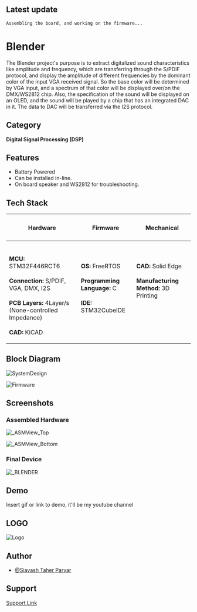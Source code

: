 
## Latest update


``
Assembling the board, and working on the firmware...
``


# Blender

The Blender project's purpose is to extract digitalized sound characteristics like amplitude and frequency, which are transferring through the S/PDIF protocol, and display the amplitude of different frequencies by the dominant color of the input VGA received signal. So the base color will be determined by VGA input, and a spectrum of that color will be displayed over/on the DMX/WS2812 chip. Also, the specification of the sound will be displayed on an OLED, and the sound will be played by a chip that has an integrated DAC in it. The data to DAC will be transferred via the I2S protocol.

## Category

__Digital Signal Processing (DSP)__

## Features

- Battery Powered
- Can be installed in-line.
- On board speaker and WS2812 for troubleshooting.

## Tech Stack

| <H4>Hardware</H4> | <H4>Firmware</H4> | <H4>Mechanical</H4> |
|:--:| :--: | :--:| 
| <br><P align="left">**MCU:** STM32F446RCT6</br><br>**Connection:** S/PDIF, VGA, DMX, I2S</br><br>**PCB Layers:** 4Layer/s (None-controlled Impedance)</br><br>**CAD:** KiCAD</br> | <br><P align="left">**OS:** FreeRTOS</br><br>**Programming Language:** C</br><br>**IDE:** STM32CubeIDE</br><br></br> | <br><P align="left">**CAD:** Solid Edge</br><br>**Manufacturing Method:** 3D Printing</br><br></br><br></br> |

## Block Diagram

![SystemDesign](https://github.com/mend0z0/Blender/blob/main/Document/Block%20Diagrams/_FBD_SYS_Blender_v1.0.svg)


![Firmware](https://github.com/mend0z0/Blender/blob/main/Document/Block%20Diagrams/_FBD_FW_Blender_v1.0.svg)


## Screenshots

### Assembled Hardware

![_ASMView_Top](https://github.com/mend0z0/Blender/blob/main/Document/Tests/Assembled%20Hardware/Assembled%20PCB/_ASMView_Top_Blender_v1.0.jpeg)

![_ASMView_Bottom](https://github.com/mend0z0/Blender/blob/main/Document/Tests/Assembled%20Hardware/Assembled%20PCB/_ASMView_Bottom_Blender_v1.0.jpeg)

### Final Device

![_BLENDER](https://github.com/mend0z0)


## Demo

Insert gif or link to demo, it'll be my youtube channel

## LOGO

![Logo](https://github.com/mend0z0/Blender/blob/main/LOGO.png)


## Author

- [@Siavash Taher Parvar](https://www.linkedin.com/in/mend0z0)


## Support

[Support Link](https://github.com/sponsors/mend0z0)

